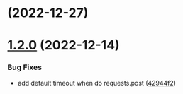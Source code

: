 # [](https://code.byted.org/byteair/volcengine-sdk-python-rec/compare/v1.2.0...v) (2022-12-27)



# [1.2.0](https://code.byted.org/byteair/volcengine-sdk-python-rec/compare/42944f2f754ef67eba8a509464a728e50e9d765b...v1.2.0) (2022-12-14)


### Bug Fixes

* add default timeout when do requests.post ([42944f2](https://code.byted.org/byteair/volcengine-sdk-python-rec/commits/42944f2f754ef67eba8a509464a728e50e9d765b))



